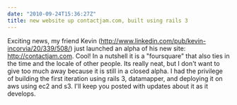 ```yaml
---
date: "2010-09-24T15:36:27Z"
title: new website up contactjam.com, built using rails 3
---
```


Exciting news, my friend Kevin (http://www.linkedin.com/pub/kevin-incorvia/20/339/508/) just launched an alpha of his new site: http://contactjam.com. Cool! In a nutshell it is a "foursquare" that also ties in the time and the locale of other people. Its really neat, but I don't want to give too much away because it is still in a closed alpha. I had the privilege of building the first iteration using rails 3, datamapper, and deploying it on aws using ec2 and s3. I'll keep you posted with updates about it as it develops.
